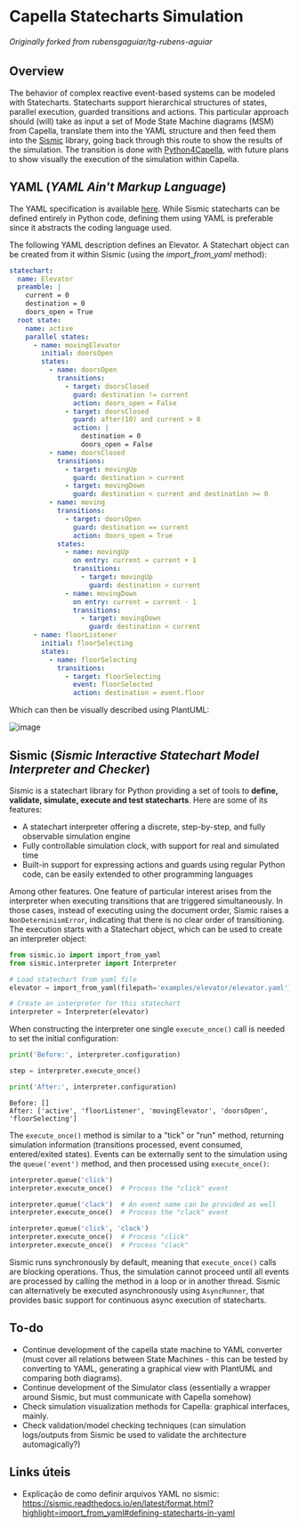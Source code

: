 # Capella Statecharts Simulation 
###### Originally forked from rubensgaguiar/tg-rubens-aguiar

## Overview
The behavior of complex reactive event-based systems can be modeled with Statecharts. Statecharts support hierarchical structures of states, parallel execution, guarded transitions and actions.
This particular approach should (will) take as input a set of Mode State Machine diagrams (MSM) from Capella, translate them into the YAML structure and then feed them into the [Sismic](https://sismic.readthedocs.io/en/latest/) library, going back through this route to show the results of the simulation. 
The transition is done with [Python4Capella](https://github.com/labs4capella/python4capella), with future plans to show visually the execution of the simulation within Capella.

## YAML (_YAML Ain't Markup Language_)
The YAML specification is available [here](https://yaml.org/spec/1.2.2/). While Sismic statecharts can be defined entirely in Python code, defining them using YAML is preferable since it abstracts the coding language used.

The following YAML description defines an Elevator. A Statechart object can be created from it within Sismic (using the *import_from_yaml* method): 
```yaml
statechart:
  name: Elevator
  preamble: |
    current = 0
    destination = 0
    doors_open = True
  root state:
    name: active
    parallel states:
      - name: movingElevator
        initial: doorsOpen
        states:
          - name: doorsOpen
            transitions:
              - target: doorsClosed
                guard: destination != current
                action: doors_open = False
              - target: doorsClosed
                guard: after(10) and current > 0
                action: |
                  destination = 0
                  doors_open = False
          - name: doorsClosed
            transitions:
              - target: movingUp
                guard: destination > current
              - target: movingDown
                guard: destination < current and destination >= 0
          - name: moving
            transitions:
              - target: doorsOpen
                guard: destination == current
                action: doors_open = True
            states:
              - name: movingUp
                on entry: current = current + 1
                transitions:
                  - target: movingUp
                    guard: destination > current
              - name: movingDown
                on entry: current = current - 1
                transitions:
                  - target: movingDown
                    guard: destination < current
      - name: floorListener
        initial: floorSelecting
        states:
          - name: floorSelecting
            transitions:
              - target: floorSelecting
                event: floorSelected
                action: destination = event.floor
```
Which can then be visually described using PlantUML:

![image](https://user-images.githubusercontent.com/20509814/188492090-2f1c9478-3710-47e1-91b1-67e874eea4e5.png)


## Sismic (_Sismic Interactive Statechart Model Interpreter and Checker_)
Sismic is a statechart library for Python providing a set of tools to **define, validate, simulate, execute and test statecharts**. Here are some of its features:
  - A statechart interpreter offering a discrete, step-by-step, and fully observable simulation engine
  - Fully controllable simulation clock, with support for real and simulated time
  - Built-in support for expressing actions and guards using regular Python code, can be easily extended to other programming languages
  
Among other features. 
One feature of particular interest arises from the interpreter when executing transitions that are triggered simultaneously. In those cases, instead of executing using the document order, Sismic raises a ```NonDeterminismError```, indicating that there is no clear order of transitioning.
The execution starts with a Statechart object, which can be used to create an interpreter object:
```python
from sismic.io import import_from_yaml
from sismic.interpreter import Interpreter

# Load statechart from yaml file
elevator = import_from_yaml(filepath='examples/elevator/elevator.yaml')

# Create an interpreter for this statechart
interpreter = Interpreter(elevator)
```
When constructing the interpreter one single ```execute_once()``` call is needed to set the initial configuration:
```python
print('Before:', interpreter.configuration)

step = interpreter.execute_once()

print('After:', interpreter.configuration)
```

```
Before: []
After: ['active', 'floorListener', 'movingElevator', 'doorsOpen', 'floorSelecting']
```

The ```execute_once()``` method is similar to a "tick" or "run" method, returning simulation information (transitions processed, event consumed, entered/exited states).
Events can be externally sent to the simulation using the ```queue('event')``` method, and then processed using ```execute_once()```:
```python
interpreter.queue('click')
interpreter.execute_once()  # Process the "click" event

interpreter.queue('clack')  # An event name can be provided as well
interpreter.execute_once()  # Process the "clack" event

interpreter.queue('click', 'clack')
interpreter.execute_once()  # Process "click"
interpreter.execute_once()  # Process "clack"
```

Sismic runs synchronously by default, meaning that ```execute_once()``` calls are blocking operations. Thus, the simulation cannot proceed until all events are processed by calling the method in a loop or in another thread.
Sismic can alternatively be executed asynchronously using ```AsyncRunner```, that provides basic support for continuous async execution of statecharts.

## To-do

- Continue development of the capella state machine to YAML converter (must cover all relations between State Machines - this can be tested by converting to YAML, generating a graphical view with PlantUML and comparing both diagrams).
- Continue development of the Simulator class (essentially a wrapper around Sismic, but must communicate with Capella somehow)
- Check simulation visualization methods for Capella: graphical interfaces, mainly.
- Check validation/model checking techniques (can simulation logs/outputs from Sismic be used to validate the architecture automagically?)

## Links úteis
- Explicação de como definir arquivos YAML no sismic: https://sismic.readthedocs.io/en/latest/format.html?highlight=import_from_yaml#defining-statecharts-in-yaml


